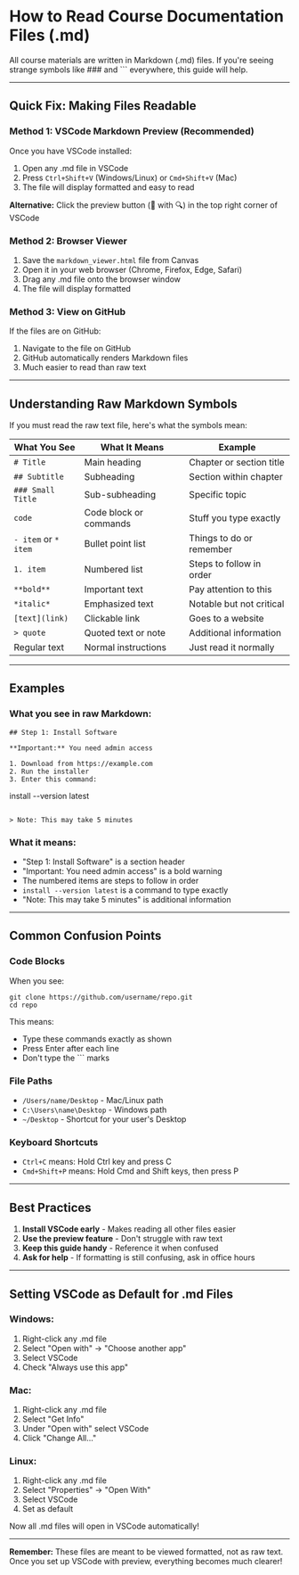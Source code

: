 # How to Read Course Documentation Files (.md)

All course materials are written in Markdown (.md) files. If you're seeing strange symbols like ### and ``` everywhere, this guide will help.

---

## Quick Fix: Making Files Readable

### Method 1: VSCode Markdown Preview (Recommended)
Once you have VSCode installed:
1. Open any .md file in VSCode
2. Press `Ctrl+Shift+V` (Windows/Linux) or `Cmd+Shift+V` (Mac)
3. The file will display formatted and easy to read

**Alternative:** Click the preview button (📄 with 🔍) in the top right corner of VSCode

### Method 2: Browser Viewer
1. Save the `markdown_viewer.html` file from Canvas
2. Open it in your web browser (Chrome, Firefox, Edge, Safari)
3. Drag any .md file onto the browser window
4. The file will display formatted

### Method 3: View on GitHub
If the files are on GitHub:
1. Navigate to the file on GitHub
2. GitHub automatically renders Markdown files
3. Much easier to read than raw text

---

## Understanding Raw Markdown Symbols

If you must read the raw text file, here's what the symbols mean:

| What You See | What It Means | Example |
|-------------|---------------|---------|
| `# Title` | Main heading | Chapter or section title |
| `## Subtitle` | Subheading | Section within chapter |
| `### Small Title` | Sub-subheading | Specific topic |
| ``` code ``` | Code block or commands | Stuff you type exactly |
| `- item` or `* item` | Bullet point list | Things to do or remember |
| `1. item` | Numbered list | Steps to follow in order |
| `**bold**` | Important text | Pay attention to this |
| `*italic*` | Emphasized text | Notable but not critical |
| `[text](link)` | Clickable link | Goes to a website |
| `> quote` | Quoted text or note | Additional information |
| Regular text | Normal instructions | Just read it normally |

---

## Examples

### What you see in raw Markdown:
```
## Step 1: Install Software

**Important:** You need admin access

1. Download from https://example.com
2. Run the installer
3. Enter this command:
   ```
   install --version latest
   ```

> Note: This may take 5 minutes
```

### What it means:
- "Step 1: Install Software" is a section header
- "Important: You need admin access" is a bold warning
- The numbered items are steps to follow in order
- `install --version latest` is a command to type exactly
- "Note: This may take 5 minutes" is additional information

---

## Common Confusion Points

### Code Blocks
When you see:
```
git clone https://github.com/username/repo.git
cd repo
```

This means:
- Type these commands exactly as shown
- Press Enter after each line
- Don't type the ``` marks

### File Paths
- `/Users/name/Desktop` - Mac/Linux path
- `C:\Users\name\Desktop` - Windows path
- `~/Desktop` - Shortcut for your user's Desktop

### Keyboard Shortcuts
- `Ctrl+C` means: Hold Ctrl key and press C
- `Cmd+Shift+P` means: Hold Cmd and Shift keys, then press P

---

## Best Practices

1. **Install VSCode early** - Makes reading all other files easier
2. **Use the preview feature** - Don't struggle with raw text
3. **Keep this guide handy** - Reference it when confused
4. **Ask for help** - If formatting is still confusing, ask in office hours

---

## Setting VSCode as Default for .md Files

### Windows:
1. Right-click any .md file
2. Select "Open with" → "Choose another app"
3. Select VSCode
4. Check "Always use this app"

### Mac:
1. Right-click any .md file
2. Select "Get Info"
3. Under "Open with" select VSCode
4. Click "Change All..."

### Linux:
1. Right-click any .md file
2. Select "Properties" → "Open With"
3. Select VSCode
4. Set as default

Now all .md files will open in VSCode automatically!

---

**Remember:** These files are meant to be viewed formatted, not as raw text. Once you set up VSCode with preview, everything becomes much clearer!